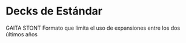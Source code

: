 # Decks de Estándar
GAITA STONT
Formato que limita el uso de expansiones entre los dos últimos años
